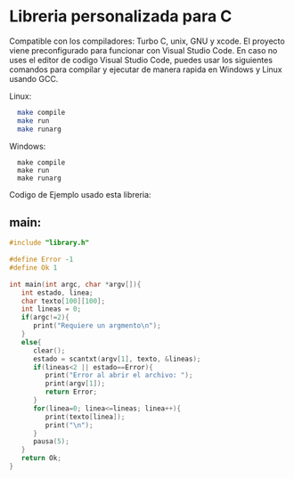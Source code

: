 # Libreria personalizada para C
Compatible con los compiladores: Turbo C, unix, GNU y xcode.
El proyecto viene preconfigurado para funcionar con Visual Studio Code. 
En caso no uses el editor de codigo Visual Studio Code, puedes usar los siguientes comandos para compilar y ejecutar de manera rapida en Windows y Linux usando GCC.

Linux:
```bash
  make compile
  make run
  make runarg
```


Windows:
```batch
  make compile
  make run
  make runarg
```



Codigo de Ejemplo usado esta libreria:

## main: 
```c
#include "library.h" 
 
#define Error -1 
#define Ok 1 
 
int main(int argc, char *argv[]){ 
   int estado, linea; 
   char texto[100][100]; 
   int lineas = 0; 
   if(argc!=2){ 
      print("Requiere un argmento\n"); 
   } 
   else{ 
      clear(); 
      estado = scantxt(argv[1], texto, &lineas); 
      if(lineas<2 || estado==Error){ 
         print("Error al abrir el archivo: ");  
         print(argv[1]); 
         return Error; 
      } 
      for(linea=0; linea<=lineas; linea++){ 
         print(texto[linea]); 
         print("\n"); 
      } 
      pausa(5); 
   } 
   return Ok; 
} 
 
```

